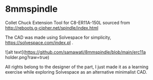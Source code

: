 # 8mmspindle
Collet Chuck Extension Tool for C8-ER11A-150L sourced from http://reboots.g-cipher.net/spindle/index.html

The CAD was made using Solvespace for simplicity, https://solvespace.com/index.pl .

![alt text](https://github.com/samawati/8mmspindle/blob/main/erc11a holder.png?raw=true)

All rights belong to the designer of the part, I just made it as a learning exercise while exploring Solvespace as an alternative minimalist CAD.
